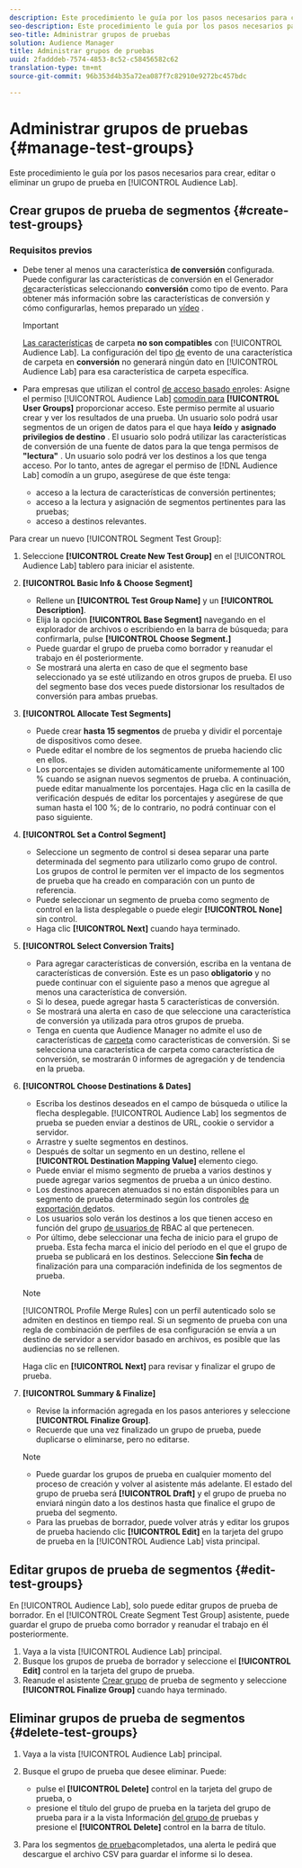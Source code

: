 ```yaml
---
description: Este procedimiento le guía por los pasos necesarios para crear, editar o eliminar un grupo de prueba en Audience Lab
seo-description: Este procedimiento le guía por los pasos necesarios para crear, editar o eliminar un grupo de prueba en Audience Lab
seo-title: Administrar grupos de pruebas
solution: Audience Manager
title: Administrar grupos de pruebas
uuid: 2fadddeb-7574-4853-8c52-c58456582c62
translation-type: tm+mt
source-git-commit: 96b353d4b35a72ea087f7c82910e9272bc457bdc

---
```



# Administrar grupos de pruebas {#manage-test-groups}

Este procedimiento le guía por los pasos necesarios para crear, editar o eliminar un grupo de prueba en [!UICONTROL Audience Lab].

## Crear grupos de prueba de segmentos {#create-test-groups}

### Requisitos previos

<!-- create-test-group.xml -->

* Debe tener al menos una característica **de conversión** configurada. Puede configurar las características de conversión en el Generador [de](../../features/traits/create-onboarded-rule-based-traits.md)características seleccionando **conversión** como tipo de evento. Para obtener más información sobre las características de conversión y cómo configurarlas, hemos preparado un [vídeo](https://helpx.adobe.com/audience-manager/kt/using/creating-conversion-traits-feature-video-use.html) .

   >[!IMPORTANT]
   >
   >[Las características](../../features/traits/about-folder-traits.md) de carpeta **no son compatibles** con [!UICONTROL Audience Lab]. La configuración del tipo [de](../../features/traits/create-onboarded-rule-based-traits.md) evento de una característica de carpeta en **conversión** no generará ningún dato en [!UICONTROL Audience Lab] para esa característica de carpeta específica.

* Para empresas que utilizan el control [de acceso basado en](../../features/administration/administration-overview.md)roles: Asigne el permiso [!UICONTROL Audience Lab] [comodín para](../../features/administration/administration-overview.md#wild-card-permissions) **[!UICONTROL User Groups]** proporcionar acceso. Este permiso permite al usuario crear y ver los resultados de una prueba. Un usuario solo podrá usar segmentos de un origen de datos para el que haya **leído** y **asignado privilegios de destino** . El usuario solo podrá utilizar las características de conversión de una fuente de datos para la que tenga permisos de **"lectura"** . Un usuario solo podrá ver los destinos a los que tenga acceso. Por lo tanto, antes de agregar el permiso de [!DNL Audience Lab] comodín a un grupo, asegúrese de que éste tenga:
   * acceso a la lectura de características de conversión pertinentes;
   * acceso a la lectura y asignación de segmentos pertinentes para las pruebas;
   * acceso a destinos relevantes.

Para crear un nuevo [!UICONTROL Segment Test Group]:

1. Seleccione **[!UICONTROL Create New Test Group]** en el [!UICONTROL Audience Lab] tablero para iniciar el asistente.
1. **[!UICONTROL Basic Info & Choose Segment]**

   * Rellene un **[!UICONTROL Test Group Name]** y un **[!UICONTROL Description]**.
   * Elija la opción **[!UICONTROL Base Segment]** navegando en el explorador de archivos o escribiendo en la barra de búsqueda; para confirmarla, pulse **[!UICONTROL Choose Segment.]**
   * Puede guardar el grupo de prueba como borrador y reanudar el trabajo en él posteriormente.
   * Se mostrará una alerta en caso de que el segmento base seleccionado ya se esté utilizando en otros grupos de prueba. El uso del segmento base dos veces puede distorsionar los resultados de conversión para ambas pruebas.

1. **[!UICONTROL Allocate Test Segments]**

   * Puede crear **hasta 15 segmentos** de prueba y dividir el porcentaje de dispositivos como desee.
   * Puede editar el nombre de los segmentos de prueba haciendo clic en ellos.
   * Los porcentajes se dividen automáticamente uniformemente al 100 % cuando se asignan nuevos segmentos de prueba. A continuación, puede editar manualmente los porcentajes. Haga clic en la casilla de verificación después de editar los porcentajes y asegúrese de que suman hasta el 100 %; de lo contrario, no podrá continuar con el paso siguiente.

1. **[!UICONTROL Set a Control Segment]**

   * Seleccione un segmento de control si desea separar una parte determinada del segmento para utilizarlo como grupo de control. Los grupos de control le permiten ver el impacto de los segmentos de prueba que ha creado en comparación con un punto de referencia.
   * Puede seleccionar un segmento de prueba como segmento de control en la lista desplegable o puede elegir **[!UICONTROL None]** sin control.
   * Haga clic **[!UICONTROL Next]** cuando haya terminado.

1. **[!UICONTROL Select Conversion Traits]**

   * Para agregar características de conversión, escriba en la ventana de características de conversión. Este es un paso **obligatorio** y no puede continuar con el siguiente paso a menos que agregue al menos una característica de conversión.
   * Si lo desea, puede agregar hasta 5 características de conversión.
   * Se mostrará una alerta en caso de que seleccione una característica de conversión ya utilizada para otros grupos de prueba.
   * Tenga en cuenta que Audience Manager no admite el uso de características de [carpeta](/help/using/features/traits/about-folder-traits.md) como características de conversión. Si se selecciona una característica de carpeta como característica de conversión, se mostrarán 0 informes de agregación y de tendencia en la prueba.

1. **[!UICONTROL Choose Destinations & Dates]**

   * Escriba los destinos deseados en el campo de búsqueda o utilice la flecha desplegable. [!UICONTROL Audience Lab] los segmentos de prueba se pueden enviar a destinos de URL, cookie o servidor a servidor.
   * Arrastre y suelte segmentos en destinos.
   * Después de soltar un segmento en un destino, rellene el **[!UICONTROL Destination Mapping Value]** elemento ciego.
   * Puede enviar el mismo segmento de prueba a varios destinos y puede agregar varios segmentos de prueba a un único destino.
   * Los destinos aparecen atenuados si no están disponibles para un segmento de prueba determinado según los controles [de exportación de](../../features/data-export-controls.md)datos.
   * Los usuarios solo verán los destinos a los que tienen acceso en función del grupo [de usuarios de](../../features/administration/administration-overview.md) RBAC al que pertenecen.
   * Por último, debe seleccionar una fecha de inicio para el grupo de prueba. Esta fecha marca el inicio del período en el que el grupo de prueba se publicará en los destinos. Seleccione **Sin fecha** de finalización para una comparación indefinida de los segmentos de prueba.
   >[!NOTE]
   >
   >[!UICONTROL Profile Merge Rules] con un perfil autenticado solo se admiten en destinos en tiempo real. Si un segmento de prueba con una regla de combinación de perfiles de esa configuración se envía a un destino de servidor a servidor basado en archivos, es posible que las audiencias no se rellenen.

   Haga clic en **[!UICONTROL Next]** para revisar y finalizar el grupo de prueba.

1. **[!UICONTROL Summary & Finalize]**

   * Revise la información agregada en los pasos anteriores y seleccione **[!UICONTROL Finalize Group]**.
   * Recuerde que una vez finalizado un grupo de prueba, puede duplicarse o eliminarse, pero no editarse.
   >[!NOTE]
   >* Puede guardar los grupos de prueba en cualquier momento del proceso de creación y volver al asistente más adelante. El estado del grupo de prueba será **[!UICONTROL Draft]** y el grupo de prueba no enviará ningún dato a los destinos hasta que finalice el grupo de prueba del segmento.
   >* Para las pruebas de borrador, puede volver atrás y editar los grupos de prueba haciendo clic **[!UICONTROL Edit]** en la tarjeta del grupo de prueba en la [!UICONTROL Audience Lab] vista principal.


## Editar grupos de prueba de segmentos {#edit-test-groups}

En [!UICONTROL Audience Lab], solo puede editar grupos de prueba de borrador. En el [!UICONTROL Create Segment Test Group] asistente, puede guardar el grupo de prueba como borrador y reanudar el trabajo en él posteriormente.

1. Vaya a la vista [!UICONTROL Audience Lab] principal.
1. Busque los grupos de prueba de borrador y seleccione el **[!UICONTROL Edit]** control en la tarjeta del grupo de prueba.
1. Reanude el asistente [Crear grupo](../../features/audience-lab/audience-lab-manage-test-groups.md#create-test-groups) de prueba de segmento y seleccione **[!UICONTROL Finalize Group]** cuando haya terminado.

## Eliminar grupos de prueba de segmentos {#delete-test-groups}

1. Vaya a la vista [!UICONTROL Audience Lab] principal.
1. Busque el grupo de prueba que desee eliminar. Puede:

   * pulse el **[!UICONTROL Delete]** control en la tarjeta del grupo de prueba, o
   * presione el título del grupo de prueba en la tarjeta del grupo de prueba para ir a la vista Información [del grupo de](../../features/audience-lab/audience-lab-information-view.md) pruebas y presione el **[!UICONTROL Delete]** control en la barra de título.

1. Para los segmentos [de prueba](../../features/audience-lab/audience-lab.md#status)completados, una alerta le pedirá que descargue el archivo CSV para guardar el informe si lo desea.
